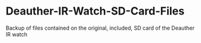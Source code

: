 # Deauther-IR-Watch-SD-Card-Files
Backup of files contained on the original, included, SD card of the Deauther IR watch
